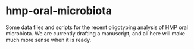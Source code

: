 hmp-oral-microbiota
===================

Some data files and scripts for the recent oligotyping analysis of HMP oral microbiota. We are currently drafting a manuscript, and all here will make much more sense when it is ready.
